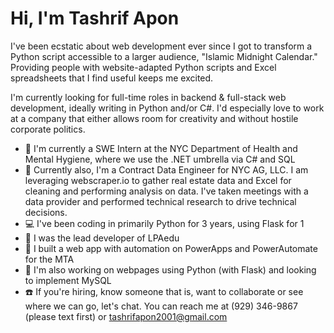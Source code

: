 # Hi, I'm Tashrif Apon
<p> I've been ecstatic about web development ever since I got to transform a Python script accessible to a larger audience, "Islamic Midnight Calendar." Providing people with website-adapted Python scripts and Excel spreadsheets that I find useful keeps me excited.</p>
<p> I'm currently looking for full-time roles in backend & full-stack web development, ideally writing in Python and/or C#. I'd especially love to work at a company that either allows room for creativity and without hostile corporate politics.</p>

* 💼 I'm currently a SWE Intern at the NYC Department of Health and Mental Hygiene, where we use the .NET umbrella via C# and SQL
* 💼 Currently also, I'm a Contract Data Engineer for NYC AG, LLC. I am leveraging webscraper.io to gather real estate data and Excel for cleaning and performing analysis on data. I've taken meetings with a data provider and performed technical research to drive technical decisions.
* 💻 I've been coding in primarily Python for 3 years, using Flask for 1
* 🔨 I was the lead developer of LPAedu
* 🔨 I built a web app with automation on PowerApps and PowerAutomate for the MTA
* 🚧 I'm also working on webpages using Python (with Flask) and looking to implement MySQL
* ☎️ If you're hiring, know someone that is, want to collaborate or see where we can go, let's chat. You can reach me at (929) 346-9867 (please text first) or tashrifapon2001@gmail.com
